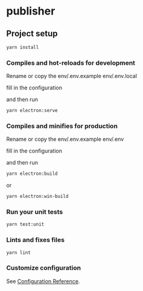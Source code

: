 # publisher

## Project setup

```bash
yarn install
```

### Compiles and hot-reloads for development

Rename or copy the env/.env.example env/.env.local

fill in the configuration

and then run

```bash
yarn electron:serve
```

### Compiles and minifies for production

Rename or copy the env/.env.example env/.env

fill in the configuration

and then run

```bash
yarn electron:build
```

or

```bash
yarn electron:win-build
```

### Run your unit tests

```bash
yarn test:unit
```

### Lints and fixes files

```bash
yarn lint
```

### Customize configuration

See [Configuration Reference](https://cli.vuejs.org/config/).
